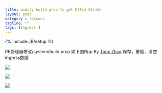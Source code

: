 ```yaml
---
title: modify build prop to get Ultra Strike
layout: post
category : lessons
tagline: ""
tags: [Ingress ]
---
```

{% include JB/setup %}


RE管理器修改/system/build.prop
如下图所示 By [Tony Zhao](https://plus.google.com/u/0/104110374793724583010/posts/KJVTkV7ePCk)
保存，重启，清空ingress数据

![](https://lh4.googleusercontent.com/-b7TdrLOev_4/UhbqxnchoBI/AAAAAAAAJjQ/5ht9PomIV-k/w351-h585-no/22+-+3)

![](https://lh4.googleusercontent.com/-FF4runxFvGA/UhbqxmUFnUI/AAAAAAAAJjA/W6tzn3k_Hp0/w351-h585-no/22+-+1)

![](https://lh3.googleusercontent.com/-dttHQTiVOvg/UhbqxvLwUbI/AAAAAAAAJjI/XKHk_mHaQAs/w351-h585-no/22+-+2)

